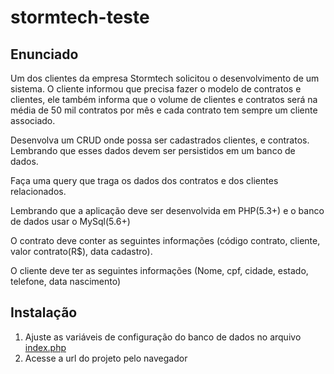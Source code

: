 # stormtech-teste

## Enunciado

Um dos clientes da empresa Stormtech solicitou o desenvolvimento de um sistema. O cliente informou que precisa fazer o modelo de contratos e clientes, ele também informa que o volume de clientes e contratos será na média de 50 mil contratos por mês e cada contrato tem sempre um cliente associado.

Desenvolva um CRUD onde possa ser cadastrados clientes, e contratos. Lembrando que esses dados devem ser persistidos em um banco de dados.

Faça uma query que traga os dados dos contratos e dos clientes relacionados.

Lembrando que a aplicação deve ser desenvolvida em PHP(5.3+) e o banco de dados usar o MySql(5.6+)

O contrato deve conter as seguintes informações (código contrato, cliente, valor contrato(R$), data cadastro).

O cliente deve ter as seguintes informações (Nome, cpf, cidade, estado, telefone, data nascimento)

## Instalação

1. Ajuste as variáveis de configuração do banco de dados no arquivo [index.php](https://github.com/willystadnick/stormtech-teste/blob/master/index.php#L12-L15)
2. Acesse a url do projeto pelo navegador
